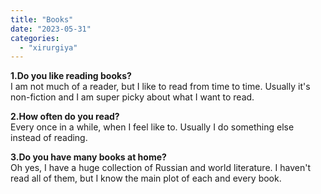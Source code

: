 ```yaml
---
title: "Books"
date: "2023-05-31"
categories: 
  - "xirurgiya"
---
```


**1.Do you like reading books?**  
I am not much of a reader, but I like to read from time to time. Usually it's non-fiction and I am super picky about what I want to read.

**2.How often do you read?**  
Every once in a while, when I feel like to. Usually I do something else instead of reading.

**3.Do you have many books at home?**  
Oh yes, I have a huge collection of Russian and world literature. I haven't read all of them, but I know the main plot of each and every book.
